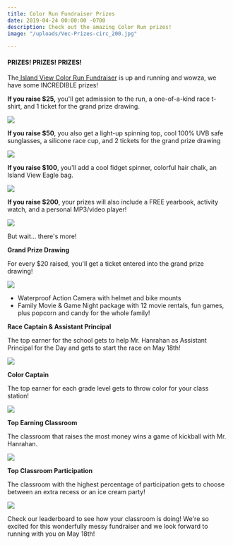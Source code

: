 ```yaml
---
title: Color Run Fundraiser Prizes
date: 2019-04-24 00:00:00 -0700
description: Check out the amazing Color Run prizes!
image: "/uploads/Vec-Prizes-circ_200.jpg"

---
```

#### PRIZES! PRIZES! PRIZES!

The[ Island View Color Run Fundraiser](https://www.islandviewpta.org/news/2019-color-run-fundraiser/ "Island View Color Run") is up and running and wowza, we have some INCREDIBLE prizes!

**If you raise $25,** you'll get admission to the run, a one-of-a-kind race t-shirt, and 1 ticket for the grand prize drawing.

![](/uploads/Web-Prizes-25.jpg)

**If you raise $50**, you also get a light-up spinning top, cool 100% UVB safe sunglasses, a silicone race cup, and 2 tickets for the grand prize drawing

![](/uploads/Web-Prizes-50.jpg)

**If you raise $100**, you'll add a cool fidget spinner, colorful hair chalk, an Island View Eagle bag.

![](/uploads/Web-Prizes-100.jpg)

**If you raise $200**, your prizes will also include a FREE yearbook, activity watch, and a personal MP3/video player!

![](/uploads/Web-Prizes-200.jpg)

But wait... there's more!

**Grand Prize Drawing**

For every $20 raised, you'll get a ticket entered into the grand prize drawing!

![](/uploads/Web-grandprize.jpg)

* Waterproof Action Camera with helmet and bike mounts
* Family Movie & Game Night package with 12 movie rentals, fun games, plus popcorn and candy for the whole family!

**Race Captain & Assistant Principal**

The top earner for the school gets to help Mr. Hanrahan as Assistant Principal for the Day and gets to start the race on May 18th!

![](/uploads/Web-Prizes-RaceCaptain_5.jpg)

**Color Captain**

The top earner for each grade level gets to throw color for your class station!

![](/uploads/Web-Prizes-ColorCaptain_5.jpg)

**Top Earning Classroom**

The classroom that raises the most money wins a game of kickball with Mr. Hanrahan.

![](/uploads/Web-Prizes-HighestEarningClassroom_5.jpg)

**Top Classroom Participation**

The classroom with the highest percentage of participation gets to choose between an extra recess or an ice cream party!

![](/uploads/Web-Prizes-ClassParticipation_5.jpg)

Check our leaderboard to see how your classroom is doing! We're so excited for this wonderfully messy fundraiser and we look forward to running with you on May 18th!